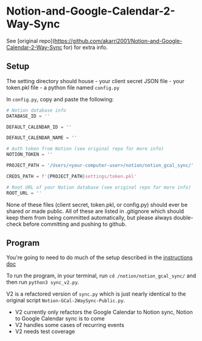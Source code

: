# Notion-and-Google-Calendar-2-Way-Sync

See [original repo](https://github.com/akarri2001/Notion-and-Google-Calendar-2-Way-Sync for) for extra info.

## Setup

The setting directory should house
    - your client secret JSON file
    - your token.pkl file
    - a python file named `config.py`

In `config.py`, copy and paste the following:
```python
# Notion database info
DATABASE_ID = ''

DEFAULT_CALENDAR_ID = ''

DEFAULT_CALENDAR_NAME = ''

# Auth token from Notion (see original repo for more info)
NOTION_TOKEN = ''

PROJECT_PATH = '/Users/<your-computer-user>/notion/notion_gcal_sync/'

CREDS_PATH = f'{PROJECT_PATH}settings/token.pkl'

# Root URL of your Notion database (see original repo for more info)
ROOT_URL = ''
```

None of these files (client secret, token.pkl, or config.py) should ever be shared or made public. 
All of these are listed in .gitignore which should keep them from being committed automatically,
but please always double-check before committing and pushing to github.

## Program
You're going to need to do much of the setup described in the 
[instructions doc](https://docs.google.com/document/d/1uP-6EsmTlG_Gttg9jC0MBZKHpjccVapIeC1D1tR1yXc/edit)

To run the program, in your terminal, run `cd /notion/notion_gcal_sync/` and then run `python3 sync_v2.py`.

V2 is a refactored version of `sync.py` which is just nearly identical to the original script 
`Notion-GCal-2WaySync-Public.py`.

- V2 currently only refactors the Google Calendar to Notion sync, Notion to Google Calendar sync is to come
- V2 handles some cases of recurring events
- V2 needs test coverage